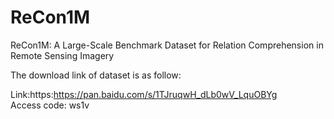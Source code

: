 # ReCon1M
ReCon1M: A Large-Scale Benchmark Dataset for Relation Comprehension in Remote Sensing Imagery

The download link of dataset is as follow:

Link:https:https://pan.baidu.com/s/1TJruqwH_dLb0wV_LquOBYg \
Access code: ws1v 
